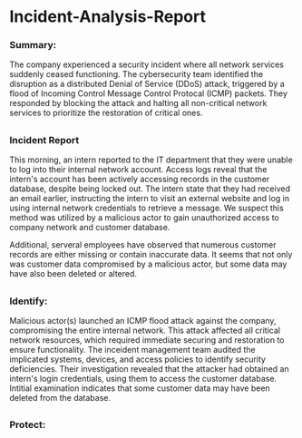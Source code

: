 # Incident-Analysis-Report

### Summary:

 The company experienced a security incident where all network services suddenly ceased functioning. The cybersecurity team identified the disruption as a distributed Denial of Service (DDoS) attack, triggered by a flood of Incoming Control Message Control Protocal (ICMP) packets. They responded by blocking the attack and halting all non-critical network services to prioritize the restoration of critical ones.

 ##

 ### Incident Report

 This morning, an intern reported to the IT department that they were unable to log into their internal network account. Access logs reveal that the intern's account has been actively accessing records in the customer database, despite being locked out. The intern state that they had received an email earlier, instructing the intern to visit an external website and log in using internal network credentials to retrieve a message. We suspect this method was utilized by a malicious actor to gain unauthorized access to company network and customer database.

 Additional, serveral employees have observed that numerous customer records are either missing or contain inaccurate data. It seems that not only was customer data compromised by a malicious actor, but some data may have also been deleted or altered.

##

### Identify:

  Malicious actor(s) launched an ICMP flood attack against the company, compromising the entire internal network. This attack affected all critical network resources, which required immediate securing and restoration to ensure functionality. The inceident management team audited the implicated systems, devices, and access policies to identify security deficiencies. Their investigation revealed that the attacker had obtained an intern's login credentials, using them to access the customer database. Intitial examination indicates that some customer data may have been deleted from the database.

##

### Protect:

 
